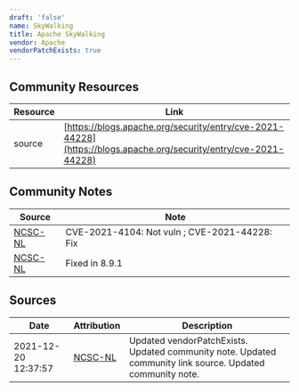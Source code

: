 ```yaml
---
draft: 'false'
name: SkyWalking
title: Apache SkyWalking
vendor: Apache
vendorPatchExists: true
---
```



## Community Resources
| Resource | Link |
| --- | --- |
| source | [https://blogs.apache.org/security/entry/cve-2021-44228](https://blogs.apache.org/security/entry/cve-2021-44228) |

## Community Notes
| Source | Note |
| --- | --- |
| [NCSC-NL](https://github.com/NCSC-NL/log4shell/blob/main/software/README.md) | CVE-2021-4104: Not vuln ; CVE-2021-44228: Fix </ul> |
| [NCSC-NL](https://github.com/NCSC-NL/log4shell/blob/main/software/README.md) | Fixed in 8.9.1 |

## Sources
| Date | Attribution | Description |
| --- | --- | --- |
| 2021-12-20 12:37:57 | [NCSC-NL](https://github.com/NCSC-NL/log4shell/blob/main/software/README.md) | Updated vendorPatchExists. Updated community note. Updated community link source. Updated community note.  |
